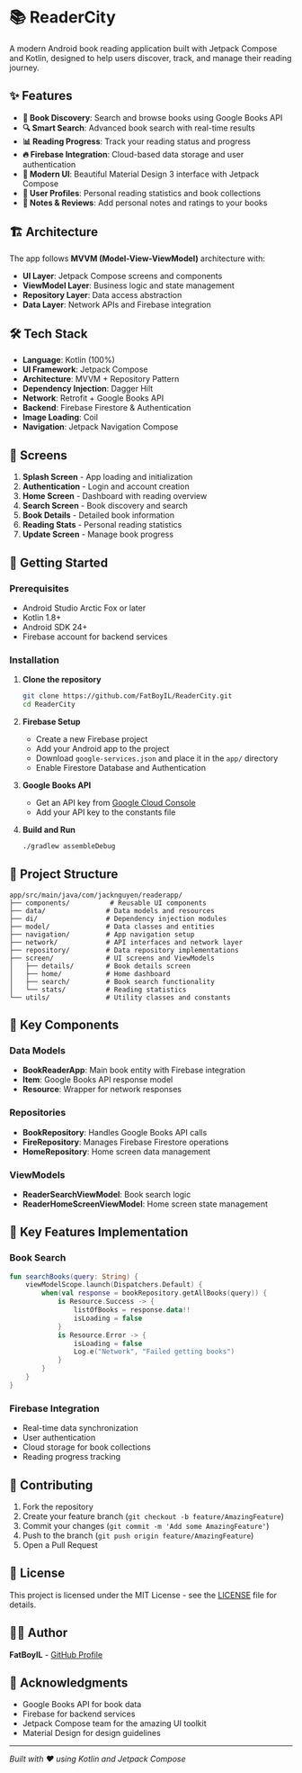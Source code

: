 # 📚 ReaderCity

A modern Android book reading application built with Jetpack Compose and Kotlin, designed to help users discover, track, and manage their reading journey.

## ✨ Features

- **📖 Book Discovery**: Search and browse books using Google Books API
- **🔍 Smart Search**: Advanced book search with real-time results
- **📊 Reading Progress**: Track your reading status and progress
- **🔥 Firebase Integration**: Cloud-based data storage and user authentication
- **📱 Modern UI**: Beautiful Material Design 3 interface with Jetpack Compose
- **👤 User Profiles**: Personal reading statistics and book collections
- **📝 Notes & Reviews**: Add personal notes and ratings to your books

## 🏗️ Architecture

The app follows **MVVM (Model-View-ViewModel)** architecture with:

- **UI Layer**: Jetpack Compose screens and components
- **ViewModel Layer**: Business logic and state management
- **Repository Layer**: Data access abstraction
- **Data Layer**: Network APIs and Firebase integration

## 🛠️ Tech Stack

- **Language**: Kotlin (100%)
- **UI Framework**: Jetpack Compose
- **Architecture**: MVVM + Repository Pattern
- **Dependency Injection**: Dagger Hilt
- **Network**: Retrofit + Google Books API
- **Backend**: Firebase Firestore & Authentication
- **Image Loading**: Coil
- **Navigation**: Jetpack Navigation Compose

## 📱 Screens

1. **Splash Screen** - App loading and initialization
2. **Authentication** - Login and account creation
3. **Home Screen** - Dashboard with reading overview
4. **Search Screen** - Book discovery and search
5. **Book Details** - Detailed book information
6. **Reading Stats** - Personal reading statistics
7. **Update Screen** - Manage book progress

## 🚀 Getting Started

### Prerequisites

- Android Studio Arctic Fox or later
- Kotlin 1.8+
- Android SDK 24+
- Firebase account for backend services

### Installation

1. **Clone the repository**
   ```bash
   git clone https://github.com/FatBoyIL/ReaderCity.git
   cd ReaderCity
   ```

2. **Firebase Setup**
   - Create a new Firebase project
   - Add your Android app to the project
   - Download `google-services.json` and place it in the `app/` directory
   - Enable Firestore Database and Authentication

3. **Google Books API**
   - Get an API key from [Google Cloud Console](https://console.cloud.google.com/)
   - Add your API key to the constants file

4. **Build and Run**
   ```bash
   ./gradlew assembleDebug
   ```

## 📂 Project Structure

```
app/src/main/java/com/jacknguyen/readerapp/
├── components/          # Reusable UI components
├── data/               # Data models and resources
├── di/                 # Dependency injection modules
├── model/              # Data classes and entities
├── navigation/         # App navigation setup
├── network/            # API interfaces and network layer
├── repository/         # Data repository implementations
├── screen/             # UI screens and ViewModels
│   ├── details/        # Book details screen
│   ├── home/           # Home dashboard
│   ├── search/         # Book search functionality
│   └── stats/          # Reading statistics
└── utils/              # Utility classes and constants
```

## 🔧 Key Components

### Data Models
- **BookReaderApp**: Main book entity with Firebase integration
- **Item**: Google Books API response model
- **Resource**: Wrapper for network responses

### Repositories
- **BookRepository**: Handles Google Books API calls
- **FireRepository**: Manages Firebase Firestore operations
- **HomeRepository**: Home screen data management

### ViewModels
- **ReaderSearchViewModel**: Book search logic
- **ReaderHomeScreenViewModel**: Home screen state management

## 🌟 Key Features Implementation

### Book Search
```kotlin
fun searchBooks(query: String) {
    viewModelScope.launch(Dispatchers.Default) {
        when(val response = bookRepository.getAllBooks(query)) {
            is Resource.Success -> {
                listOfBooks = response.data!!
                isLoading = false
            }
            is Resource.Error -> {
                isLoading = false
                Log.e("Network", "Failed getting books")
            }
        }
    }
}
```

### Firebase Integration
- Real-time data synchronization
- User authentication
- Cloud storage for book collections
- Reading progress tracking

## 🤝 Contributing

1. Fork the repository
2. Create your feature branch (`git checkout -b feature/AmazingFeature`)
3. Commit your changes (`git commit -m 'Add some AmazingFeature'`)
4. Push to the branch (`git push origin feature/AmazingFeature`)
5. Open a Pull Request

## 📝 License

This project is licensed under the MIT License - see the [LICENSE](LICENSE) file for details.

## 👨‍💻 Author

**FatBoyIL** - [GitHub Profile](https://github.com/FatBoyIL)

## 🙏 Acknowledgments

- Google Books API for book data
- Firebase for backend services
- Jetpack Compose team for the amazing UI toolkit
- Material Design for design guidelines

---

*Built with ❤️ using Kotlin and Jetpack Compose*
